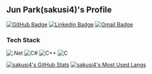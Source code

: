 ## Jun Park(sakusi4)'s Profile
[![GitHub Badge](https://img.shields.io/badge/-GitHub-333?style=flat-square&logo=GitHub&logoColor=white&link=https://github.com/sakusi4)](https://github.com/sakusi4)
[![Linkedin Badge](https://img.shields.io/badge/-LinkedIn-0e76a8?style=flat-square&logo=Linkedin&logoColor=white&link=https://www.linkedin.com/in/sakusi4/)](https://www.linkedin.com/in/sakusi4/)
[![Gmail Badge](https://img.shields.io/badge/Gmail-d14836?style=flat-square&logo=Gmail&logoColor=white&link=mailto:sakusi4@gmail.com)](mailto:sakusi4@gmail.com)

### Tech Stack
<p align="left">
  <img alt=".Net" src="https://img.shields.io/badge/.NET-5C2D91?style=for-the-badge&logo=.net&logoColor=white"/>
  <img alt="C#" src="https://img.shields.io/badge/c%23-%23239120.svg?style=for-the-badge&logo=c-sharp&logoColor=white"/>
  <img alt="C++" src="https://img.shields.io/badge/c++-%2300599C.svg?style=for-the-badge&logo=c%2B%2B&logoColor=white"/>
  <img alt="C" src="https://img.shields.io/badge/c-%2300599C.svg?style=for-the-badge&logo=c&logoColor=white"/>
</p>

[![sakusi4's GitHub Stats](https://github-readme-stats.vercel.app/api?username=sakusi4&count_private=true&show_icons=true)](https://github.com/anuraghazra/github-readme-stats) 
[![sakusi4's Most Used Langs](https://github-readme-stats.vercel.app/api/top-langs/?username=sakusi4&layout=compact)](https://github.com/anuraghazra/github-readme-stats)

<!--
**sakusi4/sakusi4** is a ✨ _special_ ✨ repository because its `README.md` (this file) appears on your GitHub profile.

Here are some ideas to get you started:

- 🔭 I’m currently working on ...
- 🌱 I’m currently learning ...
- 👯 I’m looking to collaborate on ...
- 🤔 I’m looking for help with ...
- 💬 Ask me about ...
- 📫 How to reach me: ...
- 😄 Pronouns: ...
- ⚡ Fun fact: ...
-->
